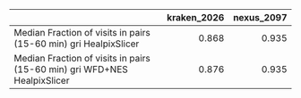 |                                                                          |   kraken_2026 |   nexus_2097 |
|:-------------------------------------------------------------------------|--------------:|-------------:|
| Median Fraction of visits in pairs (15-60 min) gri HealpixSlicer         |         0.868 |        0.935 |
| Median Fraction of visits in pairs (15-60 min) gri WFD+NES HealpixSlicer |         0.876 |        0.935 |
